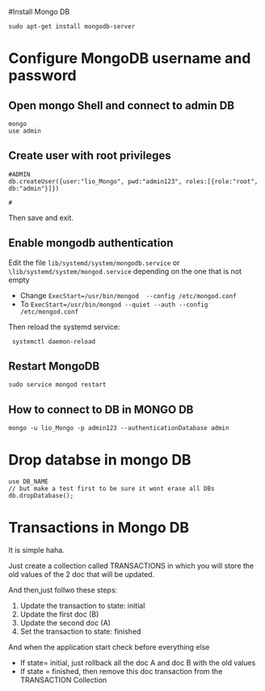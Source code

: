 #Install Mongo DB
```
sudo apt-get install mongodb-server
```
# Configure MongoDB username and password
## Open mongo Shell and connect to admin DB
```
mongo
use admin
```
## Create user  with root privileges
```
#ADMIN
db.createUser({user:"lio_Mongo", pwd:"admin123", roles:[{role:"root", db:"admin"}]})

#
```
Then save and exit.
## Enable mongodb authentication

Edit the file  `lib/systemd/system/mongodb.service` or  `\lib/systemd/system/mongod.service`
depending on the one that is not empty
-  Change  `ExecStart=/usr/bin/mongod  --config /etc/mongod.conf`
- To `ExecStart=/usr/bin/mongod --quiet --auth --config /etc/mongod.conf`

Then reload  the systemd service:
```
 systemctl daemon-reload
```
##  Restart MongoDB
```
sudo service mongod restart
```

## How to connect to DB in MONGO DB
 ```
 mongo -u lio_Mongo -p admin123 --authenticationDatabase admin
 ```
 # Drop databse in mongo DB 
 ```
 use DB_NAME
 // but make a test first to be sure it wont erase all DBs
 db.dropDatabase();
 ```
# Transactions in Mongo DB
It is simple haha.

Just create a collection called TRANSACTIONS in which you will store the old values of the 2 doc that will be updated.

And then,just follwo these steps:

1) Update the transaction to state: initial
2) Update the first doc (B)
3) Update the second doc (A)
4) Set the transaction to state: finished

And when the application start check before everything else

- If state= initial, just rollback all the doc A and doc B with the old values
- If state = finished, then remove this doc transaction from the TRANSACTION Collection


